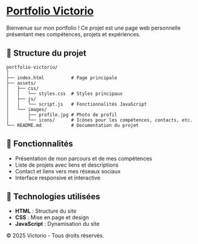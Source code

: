 # [Portfolio Victorio](https://vic-nas.github.io/portfolio)

Bienvenue sur mon portfolio ! Ce projet est une page web personnelle présentant mes compétences, projets et expériences.

## 📂 Structure du projet

```
portfolio-victorio/
│
├── index.html          # Page principale
├── assets/
│   ├── css/
│   │   └── styles.css  # Styles principaux
│   ├── js/
│   │   └── script.js   # Fonctionnalités JavaScript
│   └── images/
│       ├── profile.jpg # Photo de profil
│       └── icons/      # Icônes pour les compétences, contacts, etc.
└── README.md           # Documentation du projet
```

## 🚀 Fonctionnalités

- Présentation de mon parcours et de mes compétences
- Liste de projets avec liens et descriptions
- Contact et liens vers mes réseaux sociaux
- Interface responsive et interactive

## 🎨 Technologies utilisées

- **HTML** : Structure du site
- **CSS** : Mise en page et design
- **JavaScript** : Dynamisation du site

© 2025 Victorio - Tous droits réservés.
